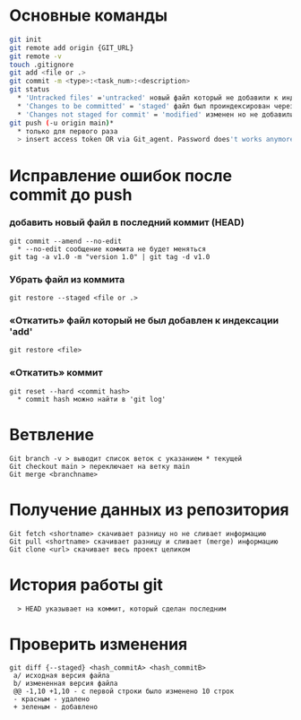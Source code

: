 # Основные команды
```BASH
git init
git remote add origin {GIT_URL}
git remote -v
touch .gitignore
git add <file or .> 
git commit -m <type>:<task_num>:<description>
git status 
  * 'Untracked files' ='untracked' новый файл который не добавили к индексации через 'add'
  * 'Changes to be committed' = 'staged' файл был проиндексирован через add
  * 'Changes not staged for commit' = 'modified' изменен но не добавили к индексации через 'add'
git push (-u origin main)*
  * только для первого раза
  > insert access token OR via Git_agent. Password does't works anymore
```
# Исправление ошибок после commit до push
### добавить новый файл в последний коммит (HEAD)
```
git commit --amend --no-edit
  * --no-edit сообщение коммита не будет меняться
git tag -a v1.0 -m "version 1.0" | git tag -d v1.0
```
### Убрать файл из коммита
```
git restore --staged <file or .>
```
### «Откатить» файл который не был добавлен к индексации 'add'
```
git restore <file>
```
### «Откатить» коммит
```
git reset --hard <commit hash>
  * commit hash можно найти в 'git log'
```
# Ветвление
```
Git branch -v > выводит список веток с указанием * текущей
Git checkout main > переключает на ветку main
Git merge <branchname>
```
# Получение данных из репозитория
```
Git fetch <shortname> скачивает разницу но не сливает информацию
Git pull <shortname> скачивает разницу и сливает (merge) информацию
Git clone <url> скачивает весь проект целиком
```
# История работы git
```git log --oneline
  > HEAD указывает на коммит, который сделан последним
```
# Проверить изменения
```
git diff {--staged} <hash_commitA> <hash_commitB>
 a/ исходная версия файла
 b/ измененная версия файла
 @@ -1,10 +1,10 - с первой строки было изменено 10 строк
 - красным - удалено
 + зеленым - добавлено
```
